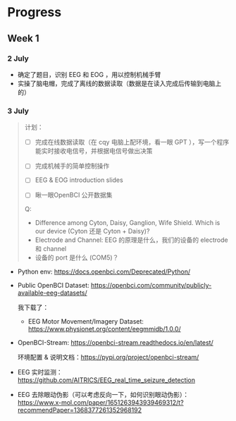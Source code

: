 # Progress

## Week 1

### 2 July

- 确定了题目，识别 EEG 和 EOG ，用以控制机械手臂
- 实操了脑电帽，完成了离线的数据读取（数据是在读入完成后传输到电脑上的）

### 3 July

> 计划：
>
> - [ ] 完成在线数据读取（在 cqy 电脑上配环境，看一眼 GPT ），写一个程序能实时接收电信号，并根据电信号做出决策
>
> - [ ] 完成机械手的简单控制操作
>
> - [ ] EEG & EOG introduction slides
> - [ ] 瞅一眼OpenBCI 公开数据集
>
> Q:
>
> - Difference among Cyton, Daisy, Ganglion, Wife Shield. Which is our device (Cyton 还是 Cyton + Daisy)?
> - Electrode and Channel: EEG 的原理是什么，我们的设备的 electrode 和 channel
> - 设备的 port 是什么 (COM5)？

- Python env: https://docs.openbci.com/Deprecated/Python/

- Public OpenBCI Dataset: https://openbci.com/community/publicly-available-eeg-datasets/

  我下载了：

  - EEG Motor Movement/Imagery Dataset: https://www.physionet.org/content/eegmmidb/1.0.0/

- OpenBCI-Stream: https://openbci-stream.readthedocs.io/en/latest/

  环境配置 & 说明文档：https://pypi.org/project/openbci-stream/

- EEG 实时监测：https://github.com/AITRICS/EEG_real_time_seizure_detection
- EEG 去除眼动伪影（可以考虑反向一下，如何识别眼动伪影）：https://www.x-mol.com/paper/1651263943939469312/t?recommendPaper=1368377261352968192